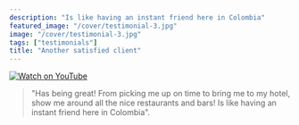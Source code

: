 ```yaml
---
description: "Is like having an instant friend here in Colombia"
featured_image: "/cover/testimonial-3.jpg"
image: "/cover/testimonial-3.jpg"
tags: ["testimonials"]
title: "Another satisfied client"
---
```


[![Watch on YouTube](/images/testimonial-3-cover.png)](../testimonial-3/testimonial-3.html)

> "Has being great! From picking me up on time to bring me to my hotel, show me around all the nice restaurants and bars! Is like having an instant friend here in Colombia".